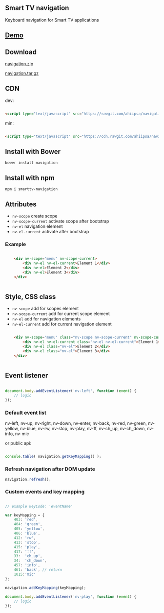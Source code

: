 ## Smart TV navigation

Keyboard navigation for Smart TV applications

## [Demo](http://ahiipsa.github.io/navigation/demo/navigation.html)

## Download
 
[navigation.zip](https://github.com/ahiipsa/navigation/zipball/master)

[navigation.tar.gz](https://github.com/ahiipsa/navigation/tarball/master)



## CDN

dev:

```html

<script type="text/javascript" src="https://rawgit.com/ahiipsa/navigation/1.0.6/dist/navigation.js"></script>

```

min:

```html

<script type="text/javascript" src="https://cdn.rawgit.com/ahiipsa/navigation/1.0.6/dist/navigation.min.js"></script>

```

## Install with Bower

`bower install navigation`

## Install with npm

`npm i smarttv-navigation`
 
## Attributes

- `nv-scope` create scope
- `nv-scope-current` activate scope after bootstrap
- `nv-el` navigation element
- `nv-el-current` activate after bootstrap

### Example
```html

    <div nv-scope="menu" nv-scope-current>
        <div nv-el nv-el-current>Element 1</div>
        <div nv-el>Element 2</div>
        <div nv-el>Element 3</div>
    </div>
    
```

## Style, CSS class

- `nv-scope` add for scopes element
- `nv-scope-current` add for current scope element
- `nv-el` add for navigation elements
- `nv-el-current` add for current navigation element

```html

    <div nv-scope="menu" class="nv-scope nv-scope-current" nv-scope-current>
        <div nv-el nv-el-current class="nv-el nv-el-current">Element 1</div>
        <div nv-el class="nv-el">Element 2</div>
        <div nv-el class="nv-el">Element 3</div>
    </div>
    
```

## Event listener

```js

document.body.addEventListener('nv-left', function (event) {
    // logic
});

```

### Default event list

nv-left, nv-up, nv-right, nv-down, nv-enter, nv-back, nv-red, nv-green, nv-yellow, nv-blue, nv-rw, nv-stop, nv-play, nv-ff, nv-ch_up, nv-ch_down, nv-info, nv-mic

or public api:

```js

console.table( navigation.getKeyMapping() );

```

### Refresh navigation after DOM update

```js
navigation.refresh();
```

### Custom events and key mapping

```js

// example keyCode: 'eventName'

var keyMapping = {
    403: 'red',
    404: 'green',
    405: 'yellow',
    406: 'blue',
    412: 'rw',
    413: 'stop',
    415: 'play',
    417: 'ff',
    33:  'ch_up',
    34:  'ch_down',
    457: 'info',
    461: 'back', // return
    1015:'mic'
};

navigation.addKeyMapping(keyMapping);
 
document.body.addEventListener('nv-play', function (event) {
    // logic
});

```